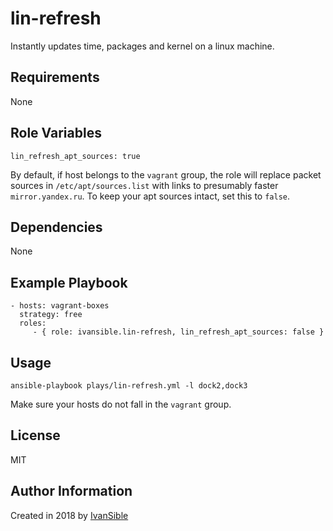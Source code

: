 # lin-refresh

Instantly updates time, packages and kernel on a linux machine.

## Requirements

None

## Role Variables

    lin_refresh_apt_sources: true

By default, if host belongs to the `vagrant` group, the role will replace
packet sources in `/etc/apt/sources.list` with links to presumably faster
`mirror.yandex.ru`.
To keep your apt sources intact, set this to `false`.

## Dependencies

None

## Example Playbook

    - hosts: vagrant-boxes
      strategy: free
      roles:
         - { role: ivansible.lin-refresh, lin_refresh_apt_sources: false }

## Usage

    ansible-playbook plays/lin-refresh.yml -l dock2,dock3

Make sure your hosts do not fall in the `vagrant` group.

## License

MIT

## Author Information

Created in 2018 by [IvanSible](https://github.com/ivansible)
